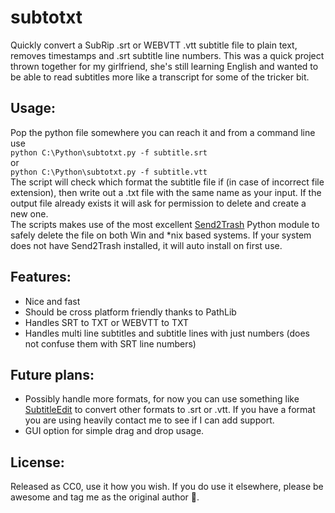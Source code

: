 # subtotxt
Quickly convert a SubRip .srt or WEBVTT .vtt subtitle file to plain text, removes timestamps and .srt subtitle line numbers. 
This was a quick project thrown together for my girlfriend, she's still learning English and wanted to be able to read subtitles more like a transcript for some of the tricker bit.
## Usage: 
Pop the python file somewhere you can reach it and from a command line use  
```python C:\Python\subtotxt.py -f subtitle.srt```  
or  
```python C:\Python\subtotxt.py -f subtitle.vtt```  
The script will check which format the subtitle file if (in case of incorrect file extension), then write out a .txt file with the same name as your input. If the output file already exists it will ask for permission to delete and create a new one.  
The scripts makes use of the most excellent [Send2Trash](https://pypi.org/project/Send2Trash/) Python module to safely delete the file on both Win and \*nix based systems. If your system does not have Send2Trash installed, it will auto install on first use.  
## Features:
- Nice and fast
- Should be cross platform friendly thanks to PathLib
- Handles SRT to TXT or WEBVTT to TXT
- Handles multi line subtitles and subtitle lines with just numbers (does not confuse them with SRT line numbers)
## Future plans:
- Possibly handle more formats, for now you can use something like [SubtitleEdit](https://github.com/SubtitleEdit/subtitleedit) to convert other formats to .srt or .vtt. If you have a format you are using heavily contact me to see if I can add support.
- GUI option for simple drag and drop usage.
## License:
Released as CC0, use it how you wish. If you do use it elsewhere, please be awesome and tag me as the original author 🙂.

